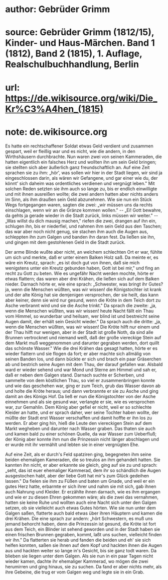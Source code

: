 # author: Gebrüder Grimm
# source: Gebrüder Grimm (1812/15), Kinder- und Haus-Märchen. Band 1 (1812), Band 2 (1815), 1. Auflage, Realschulbuchhandlung, Berlin
# url: https://de.wikisource.org/wiki/Die_Kr%C3%A4hen_(1815)
# note: de.wikisource.org

Es hatte ein rechtschaffener Soldat etwas Geld verdient und zusammen gespart, weil er fleißig war und es nicht, wie die andern, in den Wirthshäusern durchbrachte. Nun waren zwei von seinen Kammeraden, die hatten eigentlich ein falsches Herz und wollten ihn um sein Geld bringen; sie stellten sich aber äußerlich ganz freundschaftlich an. Auf eine Zeit sprachen sie zu ihm: „hör', was sollen wir hier in der Stadt liegen, wir sind ja eingeschlossen darin, als wären wir Gefangene, und gar einer wie du, der könnt' sich daheim was ordentliches verdienen und vergnügt leben." Mit solchen Reden setzten sie ihm auch so lange zu, bis er endlich einwilligte und mit ihnen ausreißen wollte; die zwei andern hatten aber nichts anders im Sinn, als ihm draußen sein Geld abzunehmen. Wie sie nun ein Stück Wegs fortgegangen waren, sagten die zwei: „wir  müssen uns da rechts einschlagen, wenn wir an die Gränze kommen wollen." -- „Ei! Gott bewahre, da gehts ja gerade wieder in die Stadt zurück, links müssen wir weiter." -- „Was willst du dich mausig machen," riefen die zwei, drangen auf ihn ein, schlugen ihn, bis er niederfiel, und nahmen ihm sein Geld aus den Taschen; das war aber noch nicht genug, sie stachen ihm auch die Augen aus, schleppten ihn zum Galgen und banden ihn daran fest. Da ließen sie ihn, und gingen mit dem gestohlenen Geld in die Stadt zurück. 

Der arme Blinde wußte aber nicht, an welchem schlechten Ort er war, fühlte um sich und merkte, daß er unter einem Balken Holz saß. Da meinte er, es wäre ein Kreutz, sprach: „es ist doch gut von ihnen, daß sie mich wenigstens unter ein Kreutz gebunden haben, Gott ist bei mir," und fing an recht zu Gott zu beten. Wie es ungefähr Nacht werden mochte, hörte er etwas flattern; das waren aber drei Krähen, die ließen sich auf dem Balken nieder. Darnach hörte er, wie eine sprach: „Schwester, was bringt ihr Gutes? ja, wenn die Menschen wüßten, was wir wissen! die Königstochter ist krank und der alte König hat sie demjenigen versprochen, der sie heilt, das kann aber keiner, denn sie wird nur gesund, wenn die Kröte in dem Teich dort zu Asche verbrannt wird und sie die Asche trinkt."  Da sprach die zweite: „ja, wenn die Menschen wüßten, was wir wissen! heute Nacht fällt ein Thau vom Himmel, so wunderbar und heilsam, wer blind ist und bestreicht seine Augen damit, der erhält sein Gesicht wieder." Da sprach auch die dritte: „ja, wenn die Menschen wüßten, was wir wissen! Die Kröte hilft nur einem und der Thau hilft nur wenigen, aber in der Stadt ist große Noth, da sind alle Brunnen vertrocknet und niemand weiß, daß der große viereckige Stein auf dem Markt muß weggenommen und darunter gegraben werden, dort quillt das schönste Wasser." Wie die drei Krähen das gesagt hatten, hörte er es wieder flattern und sie flogen da fort; er aber machte sich allmälig von seinen Banden los, und dann bückte er sich und brach ein paar Gräserchen ab und bestrich seine Augen mit dem Thau, der darauf gefallen war. Alsbald ward er wieder sehend und war Mond und Sterne am Himmel und sah er, daß er neben dem Galgen stand. Darnach suchte er Scherben, und sammelte von dem köstlichen Thau, so viel er zusammenbringen konnte und wie das geschehen war, ging er zum Teich, grub das Wasser davon ab und holte die Kröte heraus; und dann verbrannte er sie zu Asche und ging damit an des Königs Hof. Da ließ er nun die Königstochter von der Asche einnehmen und als sie gesund war, verlangte er sie, wie es versprochen war, zur Gemahlin. Dem  König aber gefiel er nicht, weil er so schlechte Kleider an hatte, und er sprach daher, wer seine Tochter haben wollte, der müßte der Stadt erst Wasser verschaffen und damit hoffte er ihn los zu werden. Er aber ging hin, hieß die Leute den viereckigen Stein auf dem Markt wegheben und darunter nach Wasser graben. Das thaten sie auch und kamen bald zu einer schönen Quelle, da war Wasser zum Ueberfluß; der König aber konnte ihm nun die Prinzessin nicht länger abschlagen und er wurde mit ihr vermählt und lebten sie in einer vergnügten Ehe. 

Auf eine Zeit, als er durch's Feld spatziren ging, begegneten ihm seine beiden ehemaligen Kameraden, die so treulos an ihm gehandelt hatten. Sie kannten ihn nicht, er aber erkannte sie gleich, ging auf sie zu und sprach: „seht, das ist euer ehemaliger Kammerad, dem ihr so schändlich die Augen ausgestochen habt, aber der liebe Gott hat mir's zum Glück gedeihen lassen." Da fielen sie ihm zu Füßen und baten um Gnade, und weil er ein gutes Herz hatte, erbarmte er sich ihrer und nahm sie mit sich, gab ihnen auch Nahrung und Kleider. Er erzählte ihnen darnach, wie es ihm ergangen und wie er zu diesen Ehren gekommen wäre; als die zwei das vernahmen, hatten sie keine Ruhe und wollten auch eine Nacht sich unter den Galgen setzen, ob sie vielleicht auch etwas Gutes hörten. Wie sie nun unter dem Galgen  saßen, flatterte auch bald etwas über ihren Häuptern und kamen die drei Krähen. Die eine sprach zur andern: „hört Schwestern, es muß uns jemand behorcht haben, denn die Prinzessin ist gesund, die Kröte ist fort aus dem Teich, ein Blinder ist sehend geworden und in der Stadt haben sie einen frischen Brunnen gegraben, kommt, laßt uns suchen, vielleicht finden wir ihn." Da flatterten sie herab und fanden die beiden und eh' sie sich helfen konnten, saßen sie ihnen auf dem Kopf und hackten ihnen die Augen aus und hackten weiter so lange in's Gesicht, bis sie ganz todt waren. Da blieben sie liegen unter dem Galgen. Als sie nun in ein paar Tagen nicht wieder kamen, dachte ihr ehemaliger Kammerad, wo mögen die zwei herumirren und ging hinaus, sie zu suchen. Da fand er aber nichts mehr, als ihre Gebeine, die trug er vom Galgen weg und legte sie in ein Grab. 

